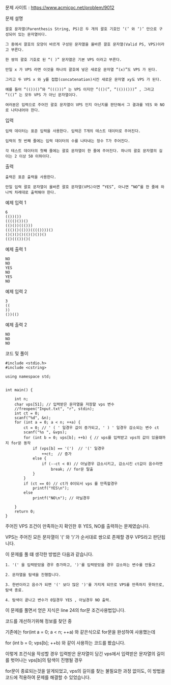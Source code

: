문제 사이트 :  https://www.acmicpc.net/problem/9012

문제 설명

	괄호 문자열(Parenthesis String, PS)은 두 개의 괄호 기호인 ‘(’ 와 ‘)’ 만으로 구성되어 있는 문자열이다.
	
	그 중에서 괄호의 모양이 바르게 구성된 문자열을 올바른 괄호 문자열(Valid PS, VPS)이라고 부른다. 
	
	한 쌍의 괄호 기호로 된 “( )” 문자열은 기본 VPS 이라고 부른다.
	
	만일 x 가 VPS 라면 이것을 하나의 괄호에 넣은 새로운 문자열 “(x)”도 VPS 가 된다. 
	
	그리고 두 VPS x 와 y를 접합(concatenation)시킨 새로운 문자열 xy도 VPS 가 된다. 
	
	예를 들어 “(())()”와 “((()))” 는 VPS 이지만 “(()(”, “(())()))” , 그리고 “(()” 는 모두 VPS 가 아닌 문자열이다. 

	여러분은 입력으로 주어진 괄호 문자열이 VPS 인지 아닌지를 판단해서 그 결과를 YES 와 NO 로 나타내어야 한다. 

입력

	입력 데이터는 표준 입력을 사용한다. 입력은 T개의 테스트 데이터로 주어진다. 
	
	입력의 첫 번째 줄에는 입력 데이터의 수를 나타내는 정수 T가 주어진다. 
	
	각 테스트 데이터의 첫째 줄에는 괄호 문자열이 한 줄에 주어진다. 하나의 괄호 문자열의 길이는 2 이상 50 이하이다. 

출력

	출력은 표준 출력을 사용한다. 
	
	만일 입력 괄호 문자열이 올바른 괄호 문자열(VPS)이면 “YES”, 아니면 “NO”를 한 줄에 하나씩 차례대로 출력해야 한다. 

예제 입력 1 

	6
	(())())
	(((()())()
	(()())((()))
	((()()(()))(((())))()
	()()()()(()()())()
	(()((())()(
	
예제 출력 1 

	NO
	NO
	YES
	NO
	YES
	NO
	
예제 입력 2 

	3
	((
	))
	())(()

예제 출력 2 

	NO
	NO
	NO
    

코드 및 풀이

	#include <stdio.h>
	#include <cstring>

	using namespace std;


	int main() {

		int n;
		char vps[51]; // 입력받은 문자열을 저장할 vps 변수
		//freopen("Input.txt", "r", stdin);
		int ct = 0;
		scanf("%d", &n);
		for (int a = 0; a < n; ++a) {
			ct = 0; // ' ( ' 일경우 값이 증가되고, ' ) ' 일경우 감소되는 변수 ct
			scanf("%s ", &vps);
			for (int b = 0; vps[b]; ++b) { // vps를 입력받고 vps의 값이 있을떄까지 for문 동작
				if (vps[b] == '(')  // '(' 일경우
					++ct;  // 증가
				else {
					if (--ct < 0) // 아닐경우 감소시키고, 감소시킨 ct값이 음수라면
						break; // for문 탈출
				}
			}
			if (ct == 0) // ct가 0이되서 vps 를 만족할경우 
				printf("YES\n");
			else
				printf("NO\n"); // 아닐경우

		}
		return 0;
	}

주어진 VPS 조건이 만족하는지 확인한 후 YES, NO를 출력하는 문제였습니다.

VPS는 주어진 모든 문자열이 '(' 와 ')'가 순서대로 쌍으로 존재할 경우 VPS라고 판단됩니다.

이 문제를 풀 떄 생각한 방법은 다음과 같습니다.

	1. '(' 을 입력받았을 경우 증가하고, ')'를 입력받았을 경우 감소하는 변수를 만들고

	2. 문자열을 탐색을 진행합니다.

	3. 한번이라고 음수가 되면 '(' 보다 많은 ')'를 가지게 되므로 VPS를 만족하지 못하므로, 탐색 종료.

	4. 탐색이 끝나고 변수가 0일경우 YES , 아닐경우 NO 출력.


이 문제를 풀면서 얻은 지식은 line 24의 for문 조건사용법입니다.

코드를 개선하기위해 정보를 찾던 중 

기존에는 for(int a = 0; a < n; ++a) 와 같은식으로 for문을 완성하여 사용했는데
  
for (int b = 0; vps[b]; ++b) 와 같이 사용하는 코드를 봤습니다.

이렇게 조건식을 작성할 경우 입력받은 문자열이 담긴 vps에서 입력받은 문자열의 길이를 벗어나는 vps[b]의 탐색이 진행될 경우

for문이 종료되는것을 알게되었고, vps의 길이를 찾는 불필요한 과정 없이도, 이 방법을 코드에 적용하여 문제를 해결할 수 있었습니다.
